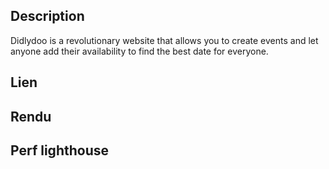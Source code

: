 ## Description

Didlydoo is a revolutionary website that allows you to create events and let anyone add their availability to find the best date for everyone.

<!-- - JS asynchrone
- API
- HTML / CSS / JS -->

## Lien

<!-- [Github page](https://dyl-richardson.github.io/Didlydoo/) -->

## Rendu

<!-- ![Rendu](images/rendu.png) -->

## Perf lighthouse

<!-- ![Perf](images/perf.png) -->
